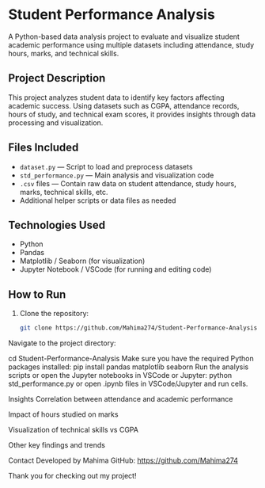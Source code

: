 # Student Performance Analysis

A Python-based data analysis project to evaluate and visualize student academic performance using multiple datasets including attendance, study hours, marks, and technical skills.


## Project Description

This project analyzes student data to identify key factors affecting academic success. Using datasets such as CGPA, attendance records, hours of study, and technical exam scores, it provides insights through data processing and visualization.

## Files Included

- `dataset.py` — Script to load and preprocess datasets  
- `std_performance.py` — Main analysis and visualization code  
- `.csv` files — Contain raw data on student attendance, study hours, marks, technical skills, etc.  
- Additional helper scripts or data files as needed  

## Technologies Used
- Python  
- Pandas  
- Matplotlib / Seaborn (for visualization)  
- Jupyter Notebook / VSCode (for running and editing code)

## How to Run

1. Clone the repository:  
   ```bash
   git clone https://github.com/Mahima274/Student-Performance-Analysis.git
Navigate to the project directory:

cd Student-Performance-Analysis
Make sure you have the required Python packages installed:
pip install pandas matplotlib seaborn
Run the analysis scripts or open the Jupyter notebooks in VSCode or Jupyter:
python std_performance.py
or open .ipynb files in VSCode/Jupyter and run cells.

Insights
Correlation between attendance and academic performance

Impact of hours studied on marks

Visualization of technical skills vs CGPA

Other key findings and trends

Contact
Developed by Mahima
GitHub: https://github.com/Mahima274

Thank you for checking out my project!
